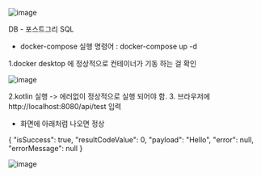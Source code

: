 ![image](https://github.com/user-attachments/assets/8b6c4ff8-c772-4f61-ab47-6b69ec433aeb)

DB - 포스트그리 SQL

- docker-compose 실행
명령어 : docker-compose up -d


1.docker desktop 에 정상적으로 컨테이너가 기동 하는 걸 확인 


![image](https://github.com/user-attachments/assets/921bf6fe-0891-477b-820d-8295dad2eeb4)



2.kotlin 실행 -> 에러없이 정상적으로 실행 되어야 함.
3. 브라우저에 http://localhost:8080/api/test  입력

- 화면에 아래처럼 나오면 정상
  
{
  "isSuccess": true,
  "resultCodeValue": 0,
  "payload": "Hello",
  "error": null,
  "errorMessage": null
}


![image](https://github.com/user-attachments/assets/6b1f4418-4184-4d72-939f-394ee75daf90)

